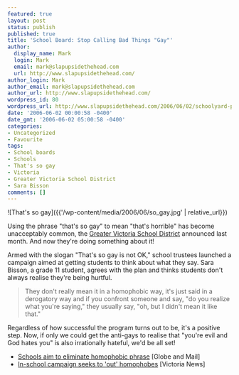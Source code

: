 ```yaml
---
featured: true
layout: post
status: publish
published: true
title: 'School Board: Stop Calling Bad Things "Gay"'
author:
  display_name: Mark
  login: Mark
  email: mark@slapupsidethehead.com
  url: http://www.slapupsidethehead.com/
author_login: Mark
author_email: mark@slapupsidethehead.com
author_url: http://www.slapupsidethehead.com/
wordpress_id: 80
wordpress_url: http://www.slapupsidethehead.com/2006/06/02/schoolyard-phrase/
date: '2006-06-02 00:00:58 -0400'
date_gmt: '2006-06-02 05:00:58 -0400'
categories:
- Uncategorized
- Favourite
tags:
- School boards
- Schools
- That's so gay
- Victoria
- Greater Victoria School District
- Sara Bisson
comments: []
---
```

![That's so gay]({{'/wp-content/media/2006/06/so_gay.jpg' | relative_url}})

Using the phrase "that's so gay" to mean "that's horrible" has become unacceptably common, the [Greater Victoria School District](http://www.sd61.bc.ca/ "The GVSD... An unpronouncable acronym") announced last month. And now they're doing something about it!

Armed with the slogan "That's so gay is not OK," school trustees launched a campaign aimed at getting students to think about what they say. Sara Bisson, a grade 11 student, agrees with the plan and thinks students don't always realise they're being hurtful.

> They don't really mean it in a homophobic way, it's just said in a derogatory way and if you confront someone and say, "do you realize what you're saying," they usually say, "oh, but I didn't mean it like that."

Regardless of how successful the program turns out to be, it's a positive step. Now, if only we could get the anti-gays to realise that "you're evil and God hates you" is also irrationally hateful, we'd be all set!

- [Schools aim to eliminate homophobic phrase](http://www.theglobeandmail.com/servlet/story/LAC.20060518.BCBRIEFS18-5/TPStory/) [Globe and Mail]
- [In-school campaign seeks to 'out' homophobes](http://www.vicnews.com/portals-code/list.cgi?paper=36&cat=23&id=651810&more=) [Victoria News]
